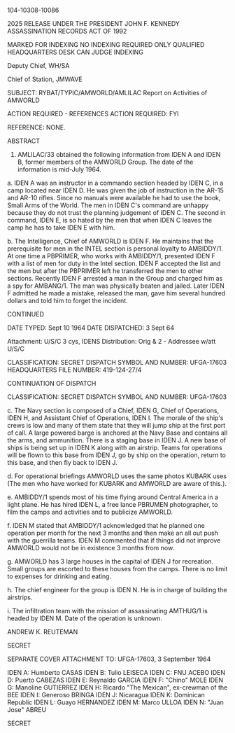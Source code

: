 104-10308-10086

2025 RELEASE UNDER THE PRESIDENT JOHN F. KENNEDY ASSASSINATION RECORDS ACT OF 1992

MARKED FOR INDEXING
NO INDEXING REQUIRED
ONLY QUALIFIED
HEADQUARTERS DESK
CAN JUDGE INDEXING

Deputy Chief, WH/SA

Chief of Station, JMWAVE

SUBJECT: RYBAT/TYPIC/AMWORLD/AMLILAC
Report on Activities of AMWORLD

ACTION REQUIRED - REFERENCES
ACTION REQUIRED: FYI

REFERENCE: NONE.

ABSTRACT

1. AMLILAC/33 obtained the following information from IDEN A and IDEN B, former members of the AMWORLD Group. The date of the information is mid-July 1964.

a. IDEN A was an instructor in a commando section headed by IDEN C, in a camp located near IDEN D. He was given the job of instruction in the AR-15 and AR-10 rifles. Since no manuals were available he had to use the book, Small Arms of the World. The men in IDEN C's command are unhappy because they do not trust the planning judgement of IDEN C. The second in command, IDEN E, is so hated by the men that when IDEN C leaves the camp he has to take IDEN E with him.

b. The Intelligence, Chief of AMWORLD is IDEN F. He maintains that the prerequisite for men in the INTEL section is personal loyalty to AMBIDDY/1. At one time a PBPRIMER, who works with AMBIDDY/1, presented IDEN F with a list of men for duty in the Intel section. IDEN F accepted the list and the men but after the PBPRIMER left he transferred the men to other sections. Recently IDEN F arrested a man in the Group and charged him as a spy for AMBANG/1. The man was physically beaten and jailed. Later IDEN F admitted he made a mistake, released the man, gave him several hundred dollars and told him to forget the incident.

CONTINUED

DATE TYPED: Sept 10 1964
DATE DISPATCHED: 3 Sept 64

Attachment: U/S/C
3 cys, IDENS
Distribution: Orig & 2 - Addressee w/att U/S/C

CLASSIFICATION: SECRET
DISPATCH SYMBOL AND NUMBER: UFGA-17603
HEADQUARTERS FILE NUMBER: 419-124-27/4

CONTINUATION OF DISPATCH

CLASSIFICATION: SECRET
DISPATCH SYMBOL AND NUMBER: UFGA-17603

c. The Navy section is composed of a Chief, IDEN G, Chief of Operations, IDEN H, and Assistant Chief of Operations, IDEN I. The morale of the ship's crews is low and many of them state that they will jump ship at the first port of call. A large powered barge is anchored at the Navy Base and contains all the arms, and ammunition. There is a staging base in IDEN J. A new base of ships is being set up in IDEN K along with an airstrip. Teams for operations will be flown to this base from IDEN J, go by ship on the operation, return to this base, and then fly back to IDEN J.

d. For operational briefings AMWORLD uses the same photos KUBARK uses (The men who have worked for KUBARK and AMWORLD are aware of this.).

e. AMBIDDY/1 spends most of his time flying around Central America in a light plane. He has hired IDEN L, a free lance PBRUMEN photographer, to film the camps and activities and to publicize AMWORLD.

f. IDEN M stated that AMBIDDY/1 acknowledged that he planned one operation per month for the next 3 months and then make an all out push with the guerrilla teams. IDEN M commented that if things did not improve AMWORLD would not be in existence 3 months from now.

g. AMWORLD has 3 large houses in the capital of IDEN J for recreation. Small groups are escorted to these houses from the camps. There is no limit to expenses for drinking and eating.

h. The chief engineer for the group is IDEN N. He is in charge of building the airstrips.

i. The infiltration team with the mission of assassinating AMTHUG/1 is headed by IDEN M. Date of the operation is unknown.

ANDREW K. REUTEMAN

SECRET

SEPARATE COVER ATTACHMENT TO:
UFGA-17603, 3 September 1964

IDEN A: Humberto CASAS
IDEN B: Tulio LEISECA
IDEN C: FNU ACEBO
IDEN D: Puerto CABEZAS
IDEN E: Reynaldo GARCIA
IDEN F: "Chino" MOLE
IDEN G: Manoline GUTIERREZ
IDEN H: Ricardo "The Mexican", ex-crewman of the BEE
IDEN I: Generoso BRINGA
IDEN J: Nicaragua
IDEN K: Dominican Republic
IDEN L: Guayo HERNANDEZ
IDEN M: Marco ULLOA
IDEN N: "Juan Jose" ABREU

SECRET
